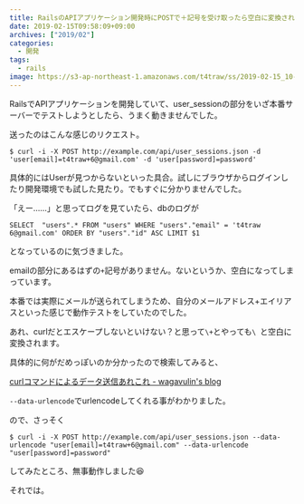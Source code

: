 ```yaml
---
title: RailsのAPIアプリケーション開発時にPOSTで＋記号を受け取ったら空白に変換されて困った話
date: 2019-02-15T09:58:09+09:00
archives: ["2019/02"]
categories:
  - 開発
tags:
  - rails
image: https://s3-ap-northeast-1.amazonaws.com/t4traw/ss/2019-02-15_10-09-05.png
---
```

RailsでAPIアプリケーションを開発していて、user_sessionの部分をいざ本番サーバーでテストしようとしたら、うまく動きませんでした。

<!--more-->

送ったのはこんな感じのリクエスト。

```
$ curl -i -X POST http://example.com/api/user_sessions.json -d 'user[email]=t4traw+6@gmail.com' -d 'user[password]=password'
```

具体的にはUserが見つからないといった具合。試しにブラウザからログインしたり開発環境でも試した見たり。でもすぐに分かりませんでした。

「えー……」と思ってログを見ていたら、dbのログが

```
SELECT  "users".* FROM "users" WHERE "users"."email" = 't4traw 6@gmail.com' ORDER BY "users"."id" ASC LIMIT $1
```

となっているのに気づきました。

emailの部分にあるはずの`+`記号がありません。ないというか、空白になってしまっています。

本番では実際にメールが送られてしまうため、自分のメールアドレス+エイリアスといった感じで動作テストをしていたのでした。

あれ、curlだとエスケープしないといけない？と思って`\+`とやっても`\ `と空白に変換されます。

具体的に何がだめっぽいのか分かったので検索してみると、

[curlコマンドによるデータ送信あれこれ - wagavulin's blog](https://www.wagavulin.jp/entry/2015/10/18/060938)

`--data-urlencode`でurlencodeしてくれる事がわかりました。

ので、さっそく

```
$ curl -i -X POST http://example.com/api/user_sessions.json --data-urlencode "user[email]=t4traw+6@gmail.com" --data-urlencode "user[password]=password"
```

してみたところ、無事動作しました😆

それでは。